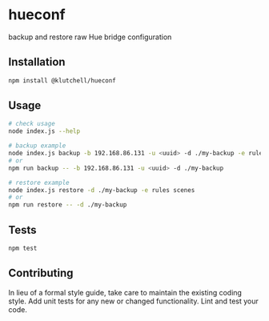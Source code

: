 # hueconf

backup and restore raw Hue bridge configuration

## Installation

```bash
npm install @klutchell/hueconf
```

## Usage

```bash
# check usage
node index.js --help

# backup example
node index.js backup -b 192.168.86.131 -u <uuid> -d ./my-backup -e rules scenes
# or
npm run backup -- -b 192.168.86.131 -u <uuid> -d ./my-backup

# restore example
node index.js restore -d ./my-backup -e rules scenes
# or
npm run restore -- -d ./my-backup
```

## Tests

```bash
npm test
```

## Contributing

In lieu of a formal style guide, take care to maintain the existing coding style.
Add unit tests for any new or changed functionality.
Lint and test your code.